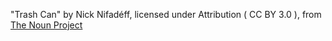 "Trash Can" by Nick Nifadéff, licensed under Attribution ( CC BY 3.0 ),
from [The Noun Project](http://www.thenounproject.com/)